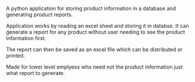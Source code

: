 A python application for storing product  information in a database and generating product reports.

Application works by reading an excel sheet and storing it in databse. It can generate a report for any product without user needing to see the product information first.

The report can then be saved as an excel file which can be distributed or printed.

Made for lower level emplyess who need not the product information just what report to generate.
